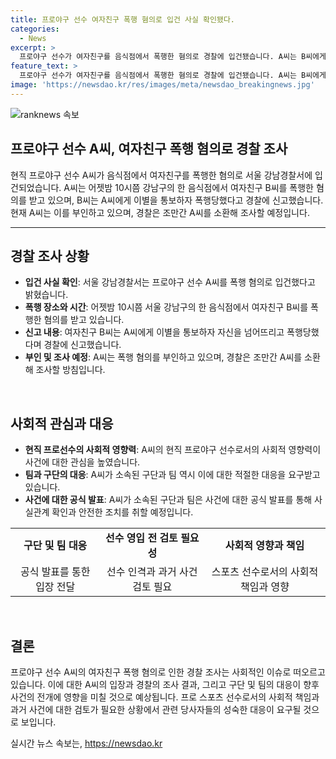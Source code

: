 ```yaml
---
title: 프로야구 선수 여자친구 폭행 혐의로 입건 사실 확인됐다.
categories:
  - News
excerpt: >
  프로야구 선수가 여자친구를 음식점에서 폭행한 혐의로 경찰에 입건됐습니다. A씨는 B씨에게 이별을 통보하자 폭행한 것으로 전해졌으나, A씨는 폭행을 부인하고 있습니다. 경찰은 A씨를 조만간 소환해 조사할 예정이며, 이에 대한 더 자세한 내용이 기대됩니다.
feature_text: >
  프로야구 선수가 여자친구를 음식점에서 폭행한 혐의로 경찰에 입건됐습니다. A씨는 B씨에게 이별을 통보하자 폭행한 것으로 전해졌으나, A씨는 폭행을 부인하고 있습니다. 경찰은 A씨를 조만간 소환해 조사할 예정이며, 이에 대한 더 자세한 내용이 기대됩니다.
image: 'https://newsdao.kr/res/images/meta/newsdao_breakingnews.jpg'
---
```


<p><img src="https://newsdao.kr/res/images/meta/newsdao_breakingnews.jpg" alt="ranknews 속보" /></p>

<h2 data-ke-size="size26">프로야구 선수 A씨, 여자친구 폭행 혐의로 경찰 조사</h2>

<p data-ke-size="size16">현직 프로야구 선수 A씨가 음식점에서 여자친구를 폭행한 혐의로 서울 강남경찰서에 입건되었습니다. A씨는 어젯밤 10시쯤 강남구의 한 음식점에서 여자친구 B씨를 폭행한 혐의를 받고 있으며, B씨는 A씨에게 이별을 통보하자 폭행당했다고 경찰에 신고했습니다. 현재 A씨는 이를 부인하고 있으며, 경찰은 조만간 A씨를 소환해 조사할 예정입니다.</p>

<hr>

<h2 data-ke-size="size26">경찰 조사 상황</h2>

<ul>
    <li><b>입건 사실 확인</b>: 서울 강남경찰서는 프로야구 선수 A씨를 폭행 혐의로 입건했다고 밝혔습니다.</li>
    <li><b>폭행 장소와 시간</b>: 어젯밤 10시쯤 서울 강남구의 한 음식점에서 여자친구 B씨를 폭행한 혐의를 받고 있습니다.</li>
    <li><b>신고 내용</b>: 여자친구 B씨는 A씨에게 이별을 통보하자 자신을 넘어뜨리고 폭행당했다며 경찰에 신고했습니다.</li>
    <li><b>부인 및 조사 예정</b>: A씨는 폭행 혐의를 부인하고 있으며, 경찰은 조만간 A씨를 소환해 조사할 방침입니다.</li>
</ul>

<p data-ke-size="size16">&nbsp;</p>

<h2 data-ke-size="size26">사회적 관심과 대응</h2>

<ul>
    <li><b>현직 프로선수의 사회적 영향력</b>: A씨의 현직 프로야구 선수로서의 사회적 영향력이 사건에 대한 관심을 높였습니다.</li>
    <li><b>팀과 구단의 대응</b>: A씨가 소속된 구단과 팀 역시 이에 대한 적절한 대응을 요구받고 있습니다.</li>
    <li><b>사건에 대한 공식 발표</b>: A씨가 소속된 구단과 팀은 사건에 대한 공식 발표를 통해 사실관계 확인과 안전한 조치를 취할 예정입니다.</li>
</ul>

<table>
    <tr>
        <td style="text-align: center; height: 17px;"><b>구단 및 팀 대응</b></td>
        <td style="text-align: center; height: 17px;"><b>선수 영입 전 검토 필요성</b></td>
        <td style="text-align: center; height: 17px;"><b>사회적 영향과 책임</b></td>
    </tr>
    <tr>
        <td style="text-align: center; height: 17px;">공식 발표를 통한 입장 전달</td>
        <td style="text-align: center; height: 17px;">선수 인격과 과거 사건 검토 필요</td>
        <td style="text-align: center; height: 17px;">스포츠 선수로서의 사회적 책임과 영향</td>
    </tr>
</table>

<p data-ke-size="size16">&nbsp;</p>

<h2 data-ke-size="size26">결론</h2>

<p data-ke-size="size16">프로야구 선수 A씨의 여자친구 폭행 혐의로 인한 경찰 조사는 사회적인 이슈로 떠오르고 있습니다. 이에 대한 A씨의 입장과 경찰의 조사 결과, 그리고 구단 및 팀의 대응이 향후 사건의 전개에 영향을 미칠 것으로 예상됩니다. 프로 스포츠 선수로서의 사회적 책임과 과거 사건에 대한 검토가 필요한 상황에서 관련 당사자들의 성숙한 대응이 요구될 것으로 보입니다.</p>
실시간 뉴스 속보는, <a href="https://newsdao.kr" rel="dofollow">https://newsdao.kr</a>


